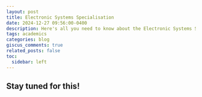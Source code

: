 ```yaml
---
layout: post
title: Electronic Systems Specialisation
date: 2024-12-27 09:56:00-0400
description: Here's all you need to know about the Electronic Systems Specialisation at EE, IITB
tags: academics
categories: blog
giscus_comments: true
related_posts: false
toc:
  sidebar: left
---
```


## Stay tuned for this!